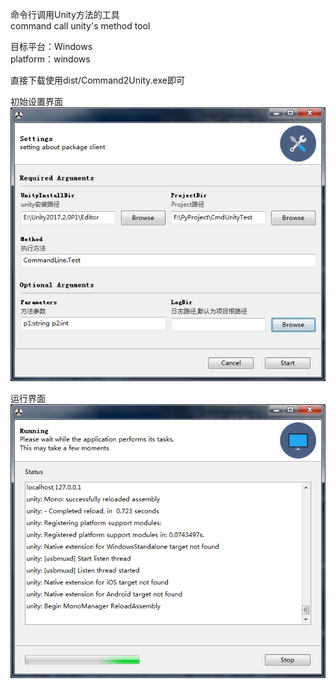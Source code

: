 命令行调用Unity方法的工具  
command call unity's method tool

目标平台：Windows  
platform：windows

直接下载使用dist/Command2Unity.exe即可    


初始设置界面  
![avatar](screenshoot/ui.png)  


运行界面  
![avatar](screenshoot/running.png)  